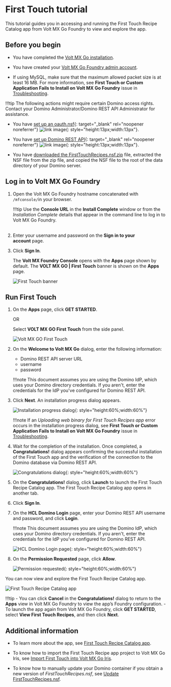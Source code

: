 # First Touch tutorial

This tutorial guides you in accessing and running the First Touch Recipe Catalog app from Volt MX Go Foundry to view and explore the app.

## Before you begin

- You have completed the [Volt MX Go installation](installation.md).

- You have created your [Volt MX Go Foundry admin account](../howto/foundryadminaccount.md).

- If using MySQL, make sure that the maximum allowed packet size is at least 16 MB. For more information, see **First Touch or Custom Application Fails to Install on Volt MX Go Foundry** issue in [Troubleshooting](../references/troubleshoot.md). <!--This isn't applicable when setting up First Touch in Volt MX Go installed in a development or test-only environment.-->

!!!tip
    The following actions might require certain Domino access rights. Contact your Domino Administrator/Domino REST API Administrator for assistance.  

- You have [set up an oauth.nsf](https://opensource.hcltechsw.com/Domino-rest-api/howto/VoltMX/setupoauthnsf.html "Link opens a new tab"){: target="_blank" rel="noopener noreferrer"}&nbsp;![link image](../assets/images/external-link.svg){: style="height:13px;width:13px"}.

- You have [set up Domino REST API](https://opensource.hcltechsw.com/Domino-rest-api/howto/IdP/configuredrapiIdP.html "Link opens a new tab"){: target="_blank" rel="noopener noreferrer"}&nbsp;![link image](../assets/images/external-link.svg){: style="height:13px;width:13px"}.
    
- You have [downloaded the FirstTouchRecipes.nsf.zip](portaldownload.md) file, extracted the NSF file from the zip file, and copied the NSF file to the root of the data directory of your Domino server.

<!--

=== "For production environment"

    **For Volt MX Go install to a production environment**

    - You have completed the [Volt MX Go installation in a production environment](prerequisite.md).

    - You have created your [Volt MX Go Foundry admin account](../howto/foundryadminaccount.md).

    - If using MySQL, make sure that the maximum allowed packet size is at least 16 MB. For more information, see **First Touch or Custom Application Fails to Install on Volt MX Go Foundry** issue in [Troubleshooting](../references/troubleshoot.md). <!--This isn't applicable when setting up First Touch in Volt MX Go installed in a development or test-only environment.-->
<!--
    <!--!!!note 
        You can skip the setup of `oauth.nsf`, Domino REST API, and download of the First Touch recipe ZIP file if you are performing the Volt MX Go install to a development or test only environment.--> 
<!--
    !!!tip
        The following actions might require certain Domino access rights. Contact your Domino Administrator/Domino REST API Administrator for assistance.  

    - You have [set up an oauth.nsf](https://opensource.hcltechsw.com/Domino-rest-api/howto/VoltMX/setupoauthnsf.html).

    - You have [set up Domino REST API](https://opensource.hcltechsw.com/Domino-rest-api/howto/IdP/configuredrapiIdP.html).
    
    - You have [downloaded the FirstTouchRecipes.nsf.zip](portaldownload.md) file, extracted the NSF file from the zip file, and copied the NSF file to the root of the data directory of your Domino server.

=== "For development or test-only environment"

    **For Volt MX Go install to a development or test-only environment**

    - You have completed the [Volt MX Go installation in a development or test-only environment](containerdeployment.md).

    - You have created your [Volt MX Go Foundry admin account](../howto/foundryadminaccount.md).
-->   

## Log in to Volt MX Go Foundry

1. Open the Volt MX Go Foundry hostname concatenated with `/mfconsole/`in your browser.

    !!!tip
        Use the **Console URL** in the **Install Complete** window or from the *Installation Complete* details that appear in the command line to log in to Volt MX Go Foundry.  
 
2. Enter your username and password on the **Sign in to your account** page. 
3. Click **Sign In**.  

   The **Volt MX Foundry Console** opens with the **Apps** page shown by default. The **VOLT MX GO | First Touch** banner is shown on the **Apps** page.

   ![First Touch banner](../assets/images/firsttouch.png)

## Run First Touch

1. On the **Apps** page, click **GET STARTED**.

    OR

    Select **VOLT MX GO First Touch** from the side panel. 

    ![Volt MX GO First Touch ](../assets/images/firsttouchsidepanel.png)

2. On the **Welcome to Volt MX Go** dialog, enter the following information:

    - Domino REST API server URL
    - username
    - password

    !!!note
        This document assumes you are using the Domino IdP, which uses your Domino directory credentials. If you aren't, enter the credentials for the IdP you've configured for Domino REST API. 

3. Click **Next**. An installation progress dialog appears.

    ![Installation progress dialog](../assets/images/firsttouchinstalldialog.png){: style="height:60%;width:60%"}

    !!!note
        If an *Uploading web binary for First Touch Recipes app* error occurs in the installation progress dialog, see **First Touch or Custom Application Fails to Install on Volt MX Go Foundry** issue in [Troubleshooting](../references/troubleshoot.md).

4. Wait for the completion of the installation. Once completed, a **Congratulations!** dialog appears confirming the successful installation of the First Touch app and the verification of the connection to the Domino database via Domino REST API.

    ![Congratulations dialog](../assets/images/firsttouchcongrats.png){: style="height:60%;width:60%"}
 

5. On the **Congratulations!** dialog, click **Launch** to launch the First Touch Recipe Catalog app. The First Touch Recipe Catalog app opens in another tab. 
6. Click **Sign In**.
7. On the **HCL Domino Login** page, enter your Domino REST API username and password, and click **Login**.

    !!!note
        This document assumes you are using the Domino IdP, which uses your Domino directory credentials. If you aren't, enter the credentials for the IdP you've configured for Domino REST API.

    ![HCL Domino Login page](../assets/images/dicredential.png){: style="height:60%;width:60%"}

8. On the **Permission Requested** page, click **Allow**.

    ![Permission requested](../assets/images/ftpermissionreq.png){: style="height:60%;width:60%"}
 
You can now view and explore the First Touch Recipe Catalog app. 

![First Touch Recipe Catalog app](../assets/images/ftrecipeapp.png)

!!!tip
    - You can click **Cancel** in the **Congratulations!** dialog to return to the **Apps** view in Volt MX Go Foundry to view the app’s Foundry configuration.
    - To launch the app again from Volt MX Go Foundry, click **GET STARTED**, select **View First Touch Recipes**, and then click **Next**.    

## Additional information

- To learn more about the app, see [First Touch Recipe Catalog app](../topicguides/firsttouchapp.md).

- To know how to import the First Touch Recipe app project to Volt MX Go Iris, see [Import First Touch into Volt MX Go Iris](../howto/importft.md).

- To know how to manually update your Domino container if you obtain a new version of *FirstTouchRecipes.nsf*, see [Update FirstTouchRecipes.nsf](../howto/FTnsfupdate.md).